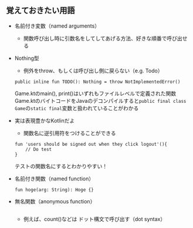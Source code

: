 ## 覚えておきたい用語
- 名前付き変数（named arguments）
    - 関数呼び出し時に引数名をしてしてあげる方法、好きな順番で呼び出せる
- Nothing型
    - 例外をthrow、もしくは呼び出し側に戻らない（e.g. Todo）
    ```
    public inline fun TODO(): Nothing = throw NotImplementedError()
    ```
    
    Game.ktのmain(), print()はいずれもファイルレベルで定義された関数
    Game.ktのバイトコードをJavaのデコンパイルすると```public final class Game```の```static final```変数と扱われていることがわかる
    
- 実は表現豊かなKotlinだよ
    - 関数名に逆引用符をつけることができる
    ```
    fun 'users should be signed out when they click logout'(){
        // Do test
    }
    ```
    テストの関数名にするとわかりやすい！
    
- 名前付き関数（named function）
    ```
    fun hoge(arg: String): Hoge {}
    ```
- 無名関数（anonymous function）
    ```
    
    ```
    - 例えば、count()などは
    ドット構文で呼び出す（dot syntax）
    
    
    
    
